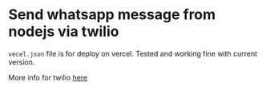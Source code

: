 # Send whatsapp message from nodejs via twilio

`vecel.json` file is for deploy on vercel. Tested and working fine with current version.

More info for twilio [here](https://www.twilio.com/docs/whatsapp/quickstart/node#whatsnext-for-whatsapp-and-node)